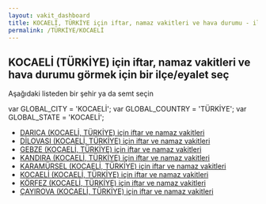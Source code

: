 ```yaml
---
layout: vakit_dashboard
title: KOCAELİ, TÜRKİYE için iftar, namaz vakitleri ve hava durumu - ilçe/eyalet seç
permalink: /TÜRKİYE/KOCAELİ
---
```


## KOCAELİ (TÜRKİYE) için iftar, namaz vakitleri ve hava durumu  görmek için bir ilçe/eyalet seç

Aşağıdaki listeden bir şehir ya da semt seçin



  var GLOBAL_CITY = 'KOCAELİ';
  var GLOBAL_COUNTRY = 'TÜRKİYE';
  var GLOBAL_STATE = 'KOCAELİ';
* [DARICA (KOCAELİ, TÜRKİYE) için iftar ve namaz vakitleri](/TÜRKİYE/KOCAELİ/DARICA)
* [DİLOVASI (KOCAELİ, TÜRKİYE) için iftar ve namaz vakitleri](/TÜRKİYE/KOCAELİ/DİLOVASI)
* [GEBZE (KOCAELİ, TÜRKİYE) için iftar ve namaz vakitleri](/TÜRKİYE/KOCAELİ/GEBZE)
* [KANDIRA (KOCAELİ, TÜRKİYE) için iftar ve namaz vakitleri](/TÜRKİYE/KOCAELİ/KANDIRA)
* [KARAMÜRSEL (KOCAELİ, TÜRKİYE) için iftar ve namaz vakitleri](/TÜRKİYE/KOCAELİ/KARAMÜRSEL)
* [KOCAELİ (KOCAELİ, TÜRKİYE) için iftar ve namaz vakitleri](/TÜRKİYE/KOCAELİ/KOCAELİ)
* [KÖRFEZ (KOCAELİ, TÜRKİYE) için iftar ve namaz vakitleri](/TÜRKİYE/KOCAELİ/KÖRFEZ)
* [ÇAYIROVA (KOCAELİ, TÜRKİYE) için iftar ve namaz vakitleri](/TÜRKİYE/KOCAELİ/ÇAYIROVA)
</script>
<script type="text/javascript">